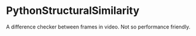 # PythonStructuralSimilarity
 A difference checker between frames in video. Not so performance friendly.
